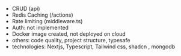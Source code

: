- CRUD (api)
- Redis Caching (/actions)
- Rate limiting (middleware.ts)
- Auth: not implemented
- Docker image created, not deployed on cloud 
- others: code quality, project structure, typesafe
- technologies: Nextjs, Typescript, Tailwind css, shadcn , mongodb
